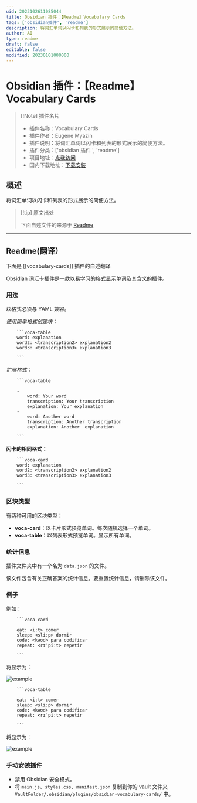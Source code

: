 ```yaml
---
uid: 2023102611085044
title: Obsidian 插件：【Readme】Vocabulary Cards
tags: ['obsidian插件', 'readme']
description: 将词汇单词以闪卡和列表的形式展示的简便方法。
author: AI
type: readme
draft: false
editable: false
modified: 20230101000000
---
```


# Obsidian 插件：【Readme】Vocabulary Cards

> [!Note] 插件名片
> - 插件名称：Vocabulary Cards
> - 插件作者：Eugene Myazin
> - 插件说明：将词汇单词以闪卡和列表的形式展示的简便方法。
> - 插件分类：['obsidian 插件 ', 'readme']
> - 项目地址：[点我访问](https://github.com/meniam/obsidian-vocabulary-cards)
> - 国内下载地址：[下载安装](https://pkmer.cn/products/plugin/pluginMarket/?vocabulary-cards)

## 概述

将词汇单词以闪卡和列表的形式展示的简便方法。

> [!tip] 原文出处
>
>下面自述文件的来源于 [Readme](https://ghproxy.net/https://raw.githubusercontent.com/meniam/obsidian-vocabulary-cards/main/README.md)

---

## Readme(翻译）

下面是 [[vocabulary-cards]] 插件的自述翻译

Obsidian 词汇卡插件是一款以易学习的格式显示单词及其含义的插件。

### 用法

块格式必须与 YAML 兼容。

*使用简单格式创建块：*

```
    ```voca-table
    word: explanation
    word2: <transcription2> explanation2
    word3: <transcription3> explanation3

    ```
```

*扩展格式：*

```
    ```voca-table
    
    - 
        word: Your word
        transcription: Your transcription
        explanation: Your explanation
    - 
        word: Another word
        transcription: Another transcription
        explanation: Another  explanation

    ```
```

**闪卡的相同格式：**

```
    ```voca-card
    word: explanation
    word2: <transcription2> explanation2
    word3: <transcription3> explanation3

    ```
```

### 区块类型

有两种可用的区块类型：

- **voca-card**：以卡片形式预览单词。每次随机选择一个单词。
- **voca-table**：以列表形式预览单词。显示所有单词。

### 统计信息

插件文件夹中有一个名为 `data.json` 的文件。

该文件包含有关正确答案的统计信息。要重置统计信息，请删除该文件。

### 例子

例如：

```
    ```voca-card
    
    eat: <iːt> comer  
    sleep: <sliːp> dormir
    code: <kəʊd> para codificar
    repeat: <rɪˈpiːt> repetir
    
    ```
```

将显示为：

![example](./doc/card.jpg)

```
    ```voca-table
    
    eat: <iːt> comer  
    sleep: <sliːp> dormir
    code: <kəʊd> para codificar
    repeat: <rɪˈpiːt> repetir
    
    ```
```

将显示为：

![example](./doc/table.jpg)

### 手动安装插件

- 禁用 Obsidian 安全模式。
- 将 `main.js`、`styles.css`、`manifest.json` 复制到你的 vault 文件夹 `VaultFolder/.obsidian/plugins/obsidian-vocabulary-cards/` 中。



